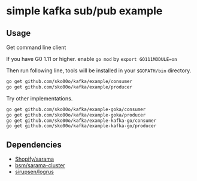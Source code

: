 # simple kafka sub/pub example

## Usage

Get command line client

If you have G0 1.11 or higher. enable `go mod` by `export GO111MODULE=on`

Then run following line, tools will be installed in your `$GOPATH/bin` directory.

```sh
go get github.com/sko00o/kafka/example/consumer
go get github.com/sko00o/kafka/example/producer
```

Try other implementations.

```sh
go get github.com/sko00o/kafka/example-goka/consumer
go get github.com/sko00o/kafka/example-goka/producer
go get github.com/sko00o/kafka/example-kafka-go/consumer
go get github.com/sko00o/kafka/example-kafka-go/producer
```

## Dependencies

- [Shopify/sarama](https://github.com/Shopify/sarama)
- [bsm/sarama-cluster](https://github.com/bsm/sarama-cluster)
- [sirupsen/logrus](https://github.com/sirupsen/logrus)
